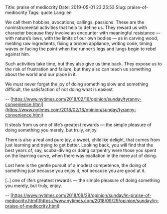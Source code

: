 Title: praise of mediocrity
Date: 2019-05-01 23:25:53
Slug: praise-of-mediocrity
Tags: quote
Lang: en

We call them hobbies, avocations, callings, passions. These are the noninstrumental activities that help to define us. They reward us with character because they involve an encounter with meaningful resistance — with nature’s laws, with the limits of our own bodies — as in carving wood, melding raw ingredients, fixing a broken appliance, writing code, timing waves or facing the point when the runner’s legs and lungs begin to rebel against him.

Such activities take time, but they also give us time back. They expose us to the risk of frustration and failure, but they also can teach us something about the world and our place in it.

We must never forget the joy of doing something slow and something difficult, the satisfaction of not doing what is easiest.

-- [https://www.nytimes.com/2018/02/16/opinion/sunday/tyranny-convenience.html](https://www.nytimes.com/2018/02/16/opinion/sunday/tyranny-convenience.html)

It steals from us one of life’s greatest rewards — the simple pleasure of doing something you merely, but truly, enjoy.

There is also a real and pure joy, a sweet, childlike delight, that comes from just learning and trying to get better. Looking back, you will find that the best years of, say, scuba-diving or doing carpentry were those you spent on the learning curve, when there was exaltation in the mere act of doing.

Lost here is the gentle pursuit of a modest competence, the doing of something just because you enjoy it, not because you are good at it. 

[..] one of life’s greatest rewards — the simple pleasure of doing something you merely, but truly, enjoy.

-- [https://www.nytimes.com/2018/09/29/opinion/sunday/in-praise-of-mediocrity.html](https://www.nytimes.com/2018/09/29/opinion/sunday/in-praise-of-mediocrity.html)